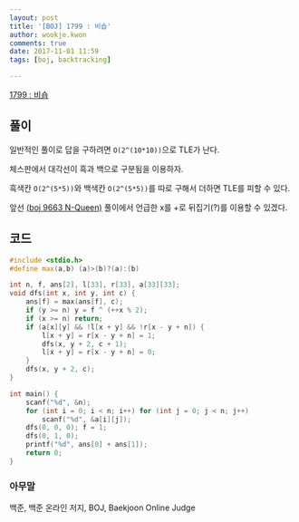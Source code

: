 ```yaml
---
layout: post
title: '[BOJ] 1799 : 비숍'
author: wookje.kwon
comments: true
date: 2017-11-01 11:59
tags: [boj, backtracking]

---
```


[1799 : 비숍](https://www.acmicpc.net/problem/1799)

## 풀이

일반적인 풀이로 답을 구하려면 `O(2^(10*10))`으로 TLE가 난다.

체스판에서 대각선이 흑과 백으로 구분됨을 이용하자.

흑색칸 `O(2^(5*5))`와 백색칸 `O(2^(5*5))`를 따로 구해서 더하면 TLE를 피할 수 있다.

앞선 [(boj 9663 N-Queen)](http://wookje.dance/2017/11/01/boj-9663-N-Queen/) 풀이에서 언급한 x를 +로 뒤집기(?)를 이용할 수 있겠다.

## 코드

```cpp
#include <stdio.h>
#define max(a,b) (a)>(b)?(a):(b)

int n, f, ans[2], l[33], r[33], a[33][33];
void dfs(int x, int y, int c) {
	ans[f] = max(ans[f], c);
	if (y >= n) y = f ^ (++x % 2);
	if (x >= n) return;
	if (a[x][y] && !l[x + y] && !r[x - y + n]) {
		l[x + y] = r[x - y + n] = 1;
		dfs(x, y + 2, c + 1);
		l[x + y] = r[x - y + n] = 0;
	}
	dfs(x, y + 2, c);
}

int main() {
	scanf("%d", &n);
	for (int i = 0; i < n; i++) for (int j = 0; j < n; j++)
		scanf("%d", &a[i][j]);
	dfs(0, 0, 0); f = 1;
	dfs(0, 1, 0);
	printf("%d", ans[0] + ans[1]);
	return 0;
}
```

### 아무말  
백준, 백준 온라인 저지, BOJ, Baekjoon Online Judge